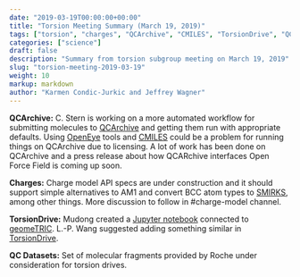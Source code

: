 ```yaml
---
date: "2019-03-19T00:00:00+00:00"
title: "Torsion Meeting Summary (March 19, 2019)"
tags: ["torsion", "charges", "QCArchive", "CMILES", "TorsionDrive", "QC datasets", "Jupyter notebook"]
categories: ["science"]
draft: false
description: "Summary from torsion subgroup meeting on March 19, 2019"
slug: "torsion-meeting-2019-03-19"
weight: 10
markup: markdown
author: "Karmen Condic-Jurkic and Jeffrey Wagner"
---
```



**QCArchive:** C. Stern is working on a more automated workflow for submitting molecules to [QCArchive](https://qcarchive.molssi.org/) and getting them run with appropriate defaults. Using [OpenEye](https://www.eyesopen.com/) tools and [CMILES](https://github.com/openforcefield/cmiles) could be a problem for running things on QCArchive due to licensing. A lot of work has been done on QCArchive and a press release about how QCARchive interfaces Open Force Field is coming up soon.

**Charges:** Charge model API specs are under construction and it should support simple alternatives to AM1 and convert BCC atom types to [SMIRKS](https://daylight.com/dayhtml_tutorials/languages/smirks/), among other things. More discussion to follow in #charge-model channel.

**TorsionDrive:** Mudong created a [Jupyter notebook](https://mybinder.org/v2/gh/fengmudong/notebook/a9bb690ed42060f955242493485af97ef54faa31?filepath=torsiondrive.ipynb) connected to [geomeTRIC](https://github.com/leeping/geomeTRIC). L.-P. Wang suggested adding something similar in [TorsionDrive](https://github.com/lpwgroup/torsiondrive).

**QC Datasets:** Set of molecular fragments provided by Roche under consideration for torsion drives.
